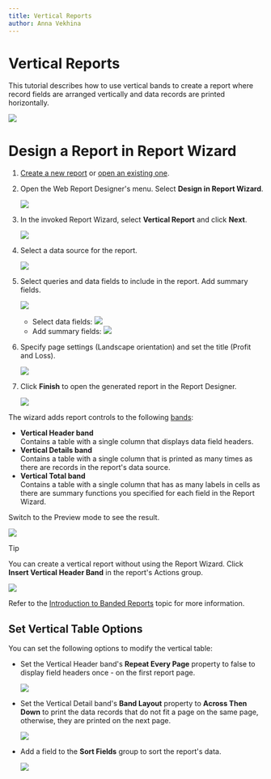 ```yaml
---
title: Vertical Reports
author: Anna Vekhina
---
```

# Vertical Reports

This tutorial describes how to use vertical bands to create a report where record fields are arranged vertically and data records are printed horizontally.

![](../../../images/eurd-web-vertical-reports-result.png)

# Design a Report in Report Wizard

1. [Create a new report](../add-new-reports.md) or [open an existing one](../open-reports.md).

1. Open the Web Report Designer's menu. Select **Design in Report Wizard**.

    ![](../../../images/eurd-web-vertical-reports-menu.png)

1. In the invoked Report Wizard, select **Vertical Report** and click **Next**.

    ![](../../../images/eurd-web-vertical-reports-wizard-1.png)

1. Select a data source for the report.

    ![](../../../images/eurd-web-vertical-reports-wizard-2.png)

1. Select queries and data fields to include in the report. Add summary fields.

    ![](../../../images/eurd-web-vertical-reports-wizard-3.png)

    - Select data fields:
        ![](../../../images/eurd-web-vertical-reports-wizard-3-data-fields.png)
    - Add summary fields:
        ![](../../../images/eurd-web-vertical-reports-wizard-3-summary-fields.png)

1. Specify page settings (Landscape orientation) and set the title (Profit and Loss).

    ![](../../../images/eurd-web-vertical-reports-wizard-4.png)

1. Click **Finish** to open the generated report in the Report Designer.

    ![](../../../images/eurd-web-vertical-reports-layout.png)

The wizard adds report controls to the following [bands](../../report-designer/introduction-to-banded-reports.md):

- **Vertical Header band**  
    Contains a table with a single column that displays data field headers.
- **Vertical Details band**  
    Contains a table with a single column that is printed as many times as there are records in the report's data source.
- **Vertical Total band**  
    Contains a table with a single column that has as many labels in cells as there are summary functions you specified for each field in the Report Wizard.

Switch to the Preview mode to see the result.

![](../../../images/eurd-web-vertical-reports-result.png)

> [!Tip]
> You can create a vertical report without using the Report Wizard. Click **Insert Vertical Header Band** in the report's Actions group.
>
> ![](../../../images/eurd-web-vertical-reports-insert.png)  
>
> Refer to the [Introduction to Banded Reports](../../report-designer/introduction-to-banded-reports.md#vertical-bands) topic for more information.

## Set Vertical Table Options

You can set the following options to modify the vertical table:

* Set the Vertical Header band's **Repeat Every Page** property to false to display field headers once - on the first report page.

    ![](../../../images/eurd-web-vertical-reports-repeat-every-page.png)

* Set the Vertical Detail band's **Band Layout** property to **Across Then Down** to print the data records that do not fit a page on the same page, otherwise, they are printed on the next page.

    ![](../../../images/eurd-web-vertical-reports-band-layout.png)

* Add a field to the **Sort Fields** group to sort the report's data.

    ![](../../../images/eurd-web-vertical-reports-sort-fields.png)